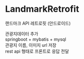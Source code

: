 # LandmarkRetrofit
랜드마크 API 레트로핏 (안드로이드)<br>

관광지데이터 추가<br>
springboot + mybatis + mysql<br>
관광지 이름, 이미지 url 저장<br>
rest api 형태로 프론트로 응답 전달<br>
